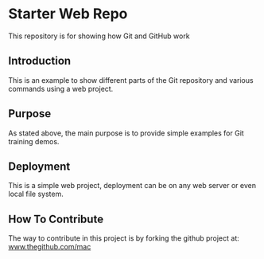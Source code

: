 # Starter Web Repo

This repository is for showing how Git and GitHub work

## Introduction

This is an example to show different parts of the Git repository and various commands using a web project.

## Purpose

As stated above, the main purpose is to provide simple examples for Git training demos.

## Deployment

This is a simple web project, deployment can be on any web server or even local file system.

## How To Contribute

The way to contribute in this project is by forking the github project at:
    www.thegithub.com/mac